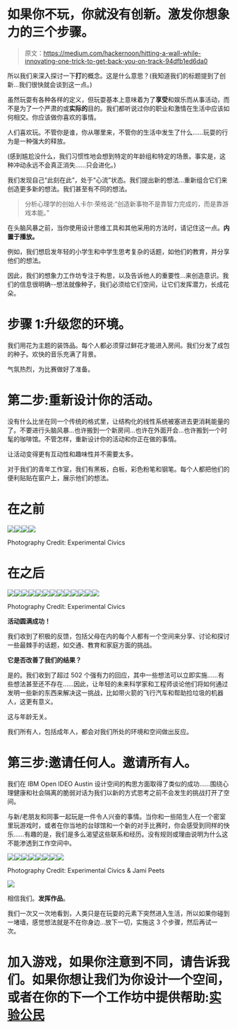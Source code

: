 # 如果你不玩，你就没有创新。激发你想象力的三个步骤。

> 原文：<https://medium.com/hackernoon/hitting-a-wall-while-innovating-one-trick-to-get-back-you-on-track-94dfb1ed6da0>

所以我们来深入探讨一下**打**的概念。这是什么意思？(我知道我们的标题提到了创新…我们很快就会谈到这一点。)

虽然玩耍有各种各样的定义，但玩耍基本上意味着为了**享受**和娱乐而从事活动，而不是为了一个严肃的或**实际的**目的。我们都听说过你的职业和激情在生活中应该如何相交。你应该做你喜欢的事情。

人们喜欢玩。不管你是谁，你从哪里来，不管你的生活中发生了什么……玩耍的行为是一种强大的释放。

(感到尴尬没什么，我们习惯性地会想到特定的年龄组和特定的场景。事实是，这种冲动永远不会真正消失……只会进化。)

我们发现自己“此刻在此”，处于“心流”状态。我们提出新的想法…重新组合它们来创造更多新的想法。我们甚至有不同的想法。

> 分析心理学的创始人卡尔·荣格说:“创造新事物不是靠智力完成的，而是靠游戏本能。”

在头脑风暴之前，当你使用设计思维工具和其他采用的方法时，请记住这一点。**内置于播放。**

例如，我们想启发年轻的小学生和中学生思考复杂的话题，如他们的教育，并分享他们的想法。

因此，我们的想象力工作坊专注于构思，以及告诉他人的重要性…来创造意识。我们的信息很明确--想法就像种子，我们必须给它们空间，让它们发挥潜力，长成花朵。

# 步骤 1:升级您的环境。

我们用花为主题的装饰品。每个人都必须穿过鲜花才能进入房间。我们分发了成包的种子。欢快的音乐充满了背景。

气氛热烈，为比赛做好了准备。

# 第二步:重新设计你的活动。

没有什么比坐在同一个传统的格式里，让结构化的线性系统被塞进去更消耗能量的了。不要进行头脑风暴…也许搬到一个新房间…也许在外面开会…也许搬到一个时髦的咖啡馆。不管怎样，重新设计你的活动和你正在做的事情。

让活动变得更有互动性和趣味性并不需要太多。

对于我们的青年工作室，我们有黑板，白板，彩色粉笔和钢笔。每个人都把他们的便利贴贴在窗户上，展示他们的想法。

# **在**之前

![](img/7c3d87af4531e9a5810978a7a08ae39b.png)![](img/7e385a27b8b0f6a3e43ac7b21b1aab7e.png)![](img/8d050ce3348a5ed4c88290ad4ef2f9d2.png)![](img/c494b26a83d65462440627d96a09f6b9.png)

Photography Credit: Experimental Civics

# **在**之后

![](img/c79fcefc55810272605ef990d9168ea2.png)![](img/a050c31df2284930e4cb33720c95ae8e.png)![](img/154f4d4921b23f6c3006a3a1443a5ce2.png)![](img/b2da8aa7fa753e9957b53abe1d36e2f4.png)![](img/37a35c2f027445caa39bfb25e948f9fe.png)![](img/a5bb8c7dc08276d5b6a9f63e037f22ce.png)![](img/f5c7ce7aa16fd612cbc04c0ebb76658d.png)![](img/7885cbb5ea6a941795f5e4a1fc643b63.png)![](img/2d20fd5cfa4ba4b0419fd57aa940c63f.png)![](img/c34737d2e1da9cadec86a9f94ee8265f.png)![](img/20aa5fa31ca3e564bdf1a8b22058d4d3.png)![](img/1ad04f0499e0f6a7e79c5896b545c7ad.png)![](img/16ff94e15182854db297a3d41619007d.png)

Photography Credit: Experimental Civics

**活动圆满成功！**

我们收到了积极的反馈，包括父母在内的每个人都有一个空间来分享、讨论和探讨一些最棘手的话题，如交通、教育和家庭方面的挑战。

**它是否改善了我们的结果？**

是的。我们收到了超过 502 个强有力的回应，其中一些想法可以立即实施……有些想法甚至还不存在……因此，让年轻的未来科学家和工程师谈论他们将如何通过发明一些新的东西来解决这一挑战，比如带火箭的飞行汽车和帮助捡垃圾的机器人，这更有意义。

这与年龄无关。

我们所有人，包括成年人，都会对我们所处的环境和空间做出反应。

# 第三步:邀请任何人。邀请所有人。

我们在 IBM Open IDEO Austin 设计空间的构思方面取得了类似的成功……围绕心理健康和社会隔离的脆弱对话为我们以新的方式思考之前不会发生的挑战打开了空间。

与新/老朋友和同事一起玩是一件令人兴奋的事情。当你和一些陌生人在一个密室里玩游戏时，或者在你当地的台球馆和一个新的对手比赛时，你会感受到同样的快乐……有趣的是，我们是多么渴望这些联系和经历。没有规则或理由说明为什么这不能渗透到工作空间中。

![](img/770ab4f3737bbcdb2d8dc0ab60f2ff12.png)![](img/1335365f7d6ff2a55b6bfd19389e3479.png)![](img/553a95db44c4eb0140732d7dffe2120d.png)![](img/a833d55b9469a8c3431796f60c53ad1b.png)![](img/4fe85be769524eec7f5d7df6b3bdf920.png)![](img/e075f4e84eba10d54962a8c349051238.png)![](img/a4ed39bb75f4619b7e904c4ad33cd789.png)![](img/b041cdc96bccd4372af7bf48075660e8.png)

Photography Credit: Experimental Civics & Jami Peets

![](img/15de5743d0811754c2892fe0dc1afe59.png)

相信我们。**发挥作品**。

我们一次又一次地看到，人类只是在玩耍的元素下突然进入生活，所以如果你碰到一堵墙，感觉想法就是不在你身边…放下一切，实施这 3 个步骤，然后再试一次。

# 加入游戏，如果你注意到不同，请告诉我们。如果你想让我们为你设计一个空间，或者在你的下一个工作坊中提供帮助:[实验公民](https://www.experimentalcivics.io/)